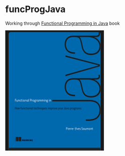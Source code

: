 # funcProgJava
Working through [Functional Programming in Java](https://www.manning.com/books/functional-programming-in-java) book

![Func Prog Java from Manning Publications](BookCover.png "Func Prog Java from Manning Publications")
